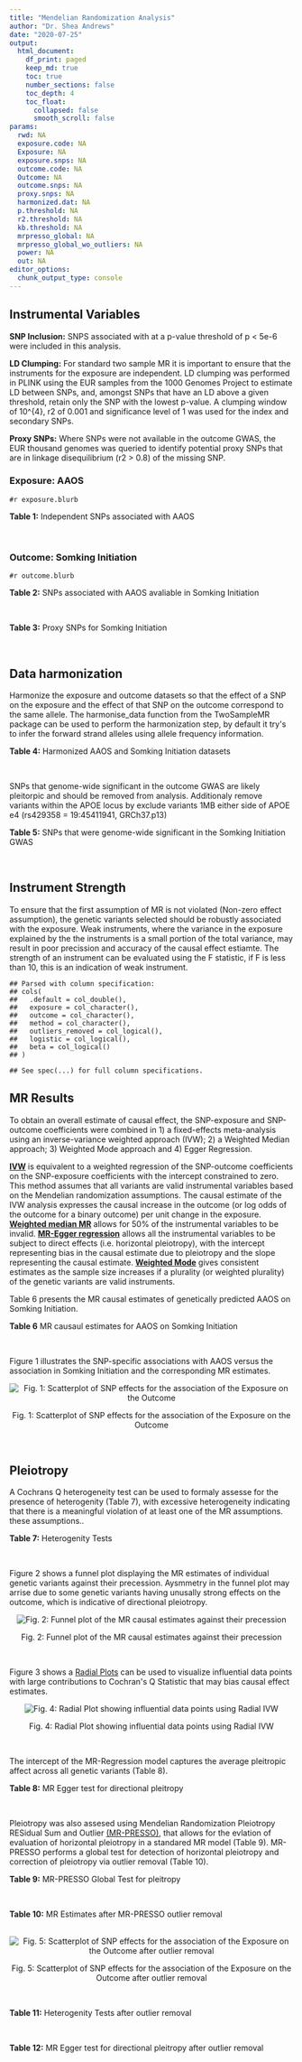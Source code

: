 ```yaml
---
title: "Mendelian Randomization Analysis"
author: "Dr. Shea Andrews"
date: "2020-07-25"
output:
  html_document:
    df_print: paged
    keep_md: true
    toc: true
    number_sections: false
    toc_depth: 4
    toc_float:
      collapsed: false
      smooth_scroll: false
params:
  rwd: NA
  exposure.code: NA
  Exposure: NA
  exposure.snps: NA
  outcome.code: NA
  Outcome: NA
  outcome.snps: NA
  proxy.snps: NA
  harmonized.dat: NA
  p.threshold: NA
  r2.threshold: NA
  kb.threshold: NA
  mrpresso_global: NA
  mrpresso_global_wo_outliers: NA
  power: NA
  out: NA
editor_options:
  chunk_output_type: console
---
```







## Instrumental Variables
**SNP Inclusion:** SNPS associated with at a p-value threshold of p < 5e-6 were included in this analysis.
<br>

**LD Clumping:** For standard two sample MR it is important to ensure that the instruments for the exposure are independent. LD clumping was performed in PLINK using the EUR samples from the 1000 Genomes Project to estimate LD between SNPs, and, amongst SNPs that have an LD above a given threshold, retain only the SNP with the lowest p-value. A clumping window of 10^{4}, r2 of 0.001 and significance level of 1 was used for the index and secondary SNPs.
<br>

**Proxy SNPs:** Where SNPs were not available in the outcome GWAS, the EUR thousand genomes was queried to identify potential proxy SNPs that are in linkage disequilibrium (r2 > 0.8) of the missing SNP.
<br>

### Exposure: AAOS
`#r exposure.blurb`
<br>

**Table 1:** Independent SNPs associated with AAOS
<div data-pagedtable="false">
  <script data-pagedtable-source type="application/json">
{"columns":[{"label":["SNP"],"name":[1],"type":["chr"],"align":["left"]},{"label":["CHROM"],"name":[2],"type":["dbl"],"align":["right"]},{"label":["POS"],"name":[3],"type":["dbl"],"align":["right"]},{"label":["REF"],"name":[4],"type":["chr"],"align":["left"]},{"label":["ALT"],"name":[5],"type":["chr"],"align":["left"]},{"label":["AF"],"name":[6],"type":["dbl"],"align":["right"]},{"label":["BETA"],"name":[7],"type":["dbl"],"align":["right"]},{"label":["SE"],"name":[8],"type":["dbl"],"align":["right"]},{"label":["Z"],"name":[9],"type":["dbl"],"align":["right"]},{"label":["P"],"name":[10],"type":["dbl"],"align":["right"]},{"label":["N"],"name":[11],"type":["dbl"],"align":["right"]},{"label":["TRAIT"],"name":[12],"type":["chr"],"align":["left"]}],"data":[{"1":"rs2649062","2":"1","3":"5799177","4":"A","5":"G","6":"0.3192","7":"0.0652","8":"0.0131","9":"4.977100","10":"6.120e-07","11":"40255","12":"AAOS"},{"1":"rs4662080","2":"1","3":"14363419","4":"C","5":"T","6":"0.6649","7":"0.1421","8":"0.0296","9":"4.800676","10":"1.586e-06","11":"40255","12":"AAOS"},{"1":"rs10919252","2":"1","3":"169802956","4":"C","5":"G","6":"0.3275","7":"0.0975","8":"0.0198","9":"4.924240","10":"8.182e-07","11":"40255","12":"AAOS"},{"1":"rs6701713","2":"1","3":"207786289","4":"A","5":"G","6":"0.7983","7":"-0.0709","8":"0.0146","9":"-4.856160","10":"1.184e-06","11":"40255","12":"AAOS"},{"1":"rs144505123","2":"1","3":"221802052","4":"C","5":"T","6":"0.0113","7":"0.7709","8":"0.1609","9":"4.791175","10":"1.661e-06","11":"40255","12":"AAOS"},{"1":"rs6718282","2":"2","3":"18039651","4":"G","5":"A","6":"0.0440","7":"-0.1421","8":"0.0308","9":"-4.613636","10":"3.840e-06","11":"40255","12":"AAOS"},{"1":"rs114131510","2":"2","3":"78420700","4":"A","5":"G","6":"0.0162","7":"0.6419","8":"0.1406","9":"4.565430","10":"4.949e-06","11":"40255","12":"AAOS"},{"1":"rs12615104","2":"2","3":"109820829","4":"T","5":"C","6":"0.2566","7":"-0.1057","8":"0.0221","9":"-4.782810","10":"1.829e-06","11":"40255","12":"AAOS"},{"1":"rs111906619","2":"2","3":"127789085","4":"C","5":"T","6":"0.0709","7":"0.1268","8":"0.0256","9":"4.953125","10":"7.088e-07","11":"40255","12":"AAOS"},{"1":"rs6431219","2":"2","3":"127862133","4":"C","5":"T","6":"0.4163","7":"0.0774","8":"0.0124","9":"6.241935","10":"3.897e-10","11":"40255","12":"AAOS"},{"1":"rs359982","2":"2","3":"219826934","4":"A","5":"G","6":"0.0781","7":"0.2660","8":"0.0513","9":"5.185190","10":"2.159e-07","11":"40255","12":"AAOS"},{"1":"rs116341973","2":"3","3":"63462893","4":"A","5":"G","6":"0.0227","7":"0.2057","8":"0.0399","9":"5.155390","10":"2.478e-07","11":"40255","12":"AAOS"},{"1":"rs145799027","2":"3","3":"114438213","4":"T","5":"C","6":"0.0147","7":"0.7485","8":"0.1601","9":"4.675200","10":"2.933e-06","11":"40255","12":"AAOS"},{"1":"rs71602496","2":"4","3":"661002","4":"A","5":"G","6":"0.1453","7":"0.0780","8":"0.0171","9":"4.561400","10":"4.978e-06","11":"40255","12":"AAOS"},{"1":"rs115803892","2":"4","3":"134185712","4":"G","5":"A","6":"0.0129","7":"0.9151","8":"0.1973","9":"4.638115","10":"3.498e-06","11":"40255","12":"AAOS"},{"1":"rs1689013","2":"4","3":"181048651","4":"T","5":"C","6":"0.2493","7":"0.0637","8":"0.0139","9":"4.582730","10":"4.657e-06","11":"40255","12":"AAOS"},{"1":"rs144202318","2":"5","3":"165711579","4":"G","5":"A","6":"0.0135","7":"0.7219","8":"0.1572","9":"4.592239","10":"4.356e-06","11":"40255","12":"AAOS"},{"1":"rs77345379","2":"6","3":"69273670","4":"C","5":"T","6":"0.0185","7":"0.2291","8":"0.0501","9":"4.572854","10":"4.830e-06","11":"40255","12":"AAOS"},{"1":"rs12153819","2":"6","3":"83773049","4":"C","5":"T","6":"0.1018","7":"-0.1092","8":"0.0235","9":"-4.646809","10":"3.291e-06","11":"40255","12":"AAOS"},{"1":"rs17170228","2":"7","3":"33076314","4":"G","5":"A","6":"0.0623","7":"0.1215","8":"0.0248","9":"4.899194","10":"1.004e-06","11":"40255","12":"AAOS"},{"1":"rs149907089","2":"7","3":"151626353","4":"G","5":"C","6":"0.0162","7":"0.7109","8":"0.1535","9":"4.631270","10":"3.637e-06","11":"40255","12":"AAOS"},{"1":"rs2725066","2":"8","3":"4438058","4":"T","5":"A","6":"0.5128","7":"-0.0936","8":"0.0191","9":"-4.900524","10":"9.948e-07","11":"40255","12":"AAOS"},{"1":"rs117201713","2":"8","3":"121340499","4":"G","5":"C","6":"0.0408","7":"0.2125","8":"0.0456","9":"4.660088","10":"3.120e-06","11":"40255","12":"AAOS"},{"1":"rs36033332","2":"9","3":"26834807","4":"C","5":"G","6":"0.0386","7":"0.4601","8":"0.0865","9":"5.319080","10":"1.030e-07","11":"40255","12":"AAOS"},{"1":"rs7930318","2":"11","3":"60033371","4":"C","5":"T","6":"0.5996","7":"0.0750","8":"0.0125","9":"6.000000","10":"2.245e-09","11":"40255","12":"AAOS"},{"1":"rs567075","2":"11","3":"85830157","4":"T","5":"C","6":"0.6903","7":"0.0900","8":"0.0132","9":"6.818180","10":"9.084e-12","11":"40255","12":"AAOS"},{"1":"rs11218343","2":"11","3":"121435587","4":"T","5":"C","6":"0.0395","7":"-0.1653","8":"0.0329","9":"-5.024320","10":"5.148e-07","11":"40255","12":"AAOS"},{"1":"rs7958488","2":"12","3":"6546166","4":"A","5":"T","6":"0.0195","7":"0.5085","8":"0.1111","9":"4.576960","10":"4.719e-06","11":"40255","12":"AAOS"},{"1":"rs1118069","2":"12","3":"84739181","4":"A","5":"T","6":"0.7195","7":"0.1012","8":"0.0216","9":"4.685190","10":"2.693e-06","11":"40255","12":"AAOS"},{"1":"rs140016885","2":"12","3":"99679113","4":"A","5":"G","6":"0.0144","7":"0.6851","8":"0.1416","9":"4.838280","10":"1.310e-06","11":"40255","12":"AAOS"},{"1":"rs9582517","2":"13","3":"102331030","4":"T","5":"C","6":"0.5073","7":"-0.1185","8":"0.0257","9":"-4.610890","10":"3.908e-06","11":"40255","12":"AAOS"},{"1":"rs146189059","2":"14","3":"47173254","4":"C","5":"G","6":"0.0111","7":"0.9444","8":"0.1835","9":"5.146590","10":"2.634e-07","11":"40255","12":"AAOS"},{"1":"rs17125944","2":"14","3":"53400629","4":"T","5":"C","6":"0.0924","7":"0.0960","8":"0.0203","9":"4.729060","10":"2.321e-06","11":"40255","12":"AAOS"},{"1":"rs150193285","2":"15","3":"75224360","4":"C","5":"T","6":"0.0109","7":"0.7622","8":"0.1650","9":"4.619394","10":"3.834e-06","11":"40255","12":"AAOS"},{"1":"rs9947273","2":"18","3":"35409158","4":"G","5":"A","6":"0.1431","7":"-0.0853","8":"0.0178","9":"-4.792135","10":"1.593e-06","11":"40255","12":"AAOS"},{"1":"rs62117204","2":"19","3":"45242967","4":"C","5":"T","6":"0.0601","7":"-0.1867","8":"0.0278","9":"-6.715827","10":"1.864e-11","11":"40255","12":"AAOS"},{"1":"rs76205446","2":"19","3":"45355267","4":"T","5":"A","6":"0.0143","7":"0.7096","8":"0.1234","9":"5.750405","10":"9.010e-09","11":"40255","12":"AAOS"},{"1":"rs2075650","2":"19","3":"45395619","4":"A","5":"G","6":"0.2197","7":"0.5502","8":"0.0223","9":"24.672600","10":"5.980e-134","11":"40255","12":"AAOS"},{"1":"rs141441332","2":"19","3":"45438575","4":"C","5":"A","6":"0.0110","7":"0.5383","8":"0.0632","9":"8.517405","10":"1.713e-17","11":"40255","12":"AAOS"},{"1":"rs204469","2":"19","3":"45490285","4":"A","5":"G","6":"0.9632","7":"0.1588","8":"0.0341","9":"4.656890","10":"3.269e-06","11":"40255","12":"AAOS"},{"1":"rs2827191","2":"21","3":"23361798","4":"C","5":"T","6":"0.2857","7":"0.1277","8":"0.0279","9":"4.577061","10":"4.895e-06","11":"40255","12":"AAOS"},{"1":"rs1043441","2":"22","3":"39130964","4":"C","5":"T","6":"0.2893","7":"-0.0639","8":"0.0135","9":"-4.733333","10":"2.110e-06","11":"40255","12":"AAOS"}],"options":{"columns":{"min":{},"max":[10]},"rows":{"min":[10],"max":[10]},"pages":{}}}
  </script>
</div>
<br>

### Outcome: Somking Initiation
`#r outcome.blurb`
<br>

**Table 2:** SNPs associated with AAOS avaliable in Somking Initiation
<div data-pagedtable="false">
  <script data-pagedtable-source type="application/json">
{"columns":[{"label":["SNP"],"name":[1],"type":["chr"],"align":["left"]},{"label":["CHROM"],"name":[2],"type":["dbl"],"align":["right"]},{"label":["POS"],"name":[3],"type":["dbl"],"align":["right"]},{"label":["REF"],"name":[4],"type":["chr"],"align":["left"]},{"label":["ALT"],"name":[5],"type":["chr"],"align":["left"]},{"label":["AF"],"name":[6],"type":["dbl"],"align":["right"]},{"label":["BETA"],"name":[7],"type":["dbl"],"align":["right"]},{"label":["SE"],"name":[8],"type":["dbl"],"align":["right"]},{"label":["Z"],"name":[9],"type":["dbl"],"align":["right"]},{"label":["P"],"name":[10],"type":["dbl"],"align":["right"]},{"label":["N"],"name":[11],"type":["dbl"],"align":["right"]},{"label":["TRAIT"],"name":[12],"type":["chr"],"align":["left"]}],"data":[{"1":"rs2649062","2":"1","3":"5799177","4":"A","5":"G","6":"0.32036400","7":"-2.866110e-04","8":"0.0009012926","9":"-0.318","10":"0.7505000","11":"1232091","12":"Smoking_Initiation"},{"1":"rs4662080","2":"1","3":"14363419","4":"C","5":"T","6":"0.69553200","7":"-4.433238e-04","8":"0.0012924892","9":"-0.343","10":"0.7314000","11":"599289","12":"Smoking_Initiation"},{"1":"rs10919252","2":"1","3":"169802956","4":"C","5":"G","6":"0.31039100","7":"-3.274770e-03","8":"0.0008989218","9":"-3.643","10":"0.0002692","11":"1232091","12":"Smoking_Initiation"},{"1":"rs6701713","2":"1","3":"207786289","4":"A","5":"G","6":"0.77515400","7":"-3.424600e-04","8":"0.0009012116","9":"-0.380","10":"0.7037000","11":"1232091","12":"Smoking_Initiation"},{"1":"rs144505123","2":"1","3":"221802052","4":"C","5":"T","6":"0.00744913","7":"-1.283345e-04","8":"0.0009232699","9":"-0.139","10":"0.8892000","11":"1174994","12":"Smoking_Initiation"},{"1":"rs6718282","2":"2","3":"18039651","4":"G","5":"A","6":"0.08463490","7":"2.335293e-04","8":"0.0009230408","9":"0.253","10":"0.8001000","11":"1174994","12":"Smoking_Initiation"},{"1":"rs114131510","2":"2","3":"78420700","4":"A","5":"G","6":"0.00839110","7":"-6.846290e-04","8":"0.0009008281","9":"-0.760","10":"0.4471000","11":"1232091","12":"Smoking_Initiation"},{"1":"rs12615104","2":"2","3":"109820829","4":"T","5":"C","6":"0.32661600","7":"2.064920e-03","8":"0.0008997470","9":"2.295","10":"0.0217500","11":"1232091","12":"Smoking_Initiation"},{"1":"rs111906619","2":"2","3":"127789085","4":"C","5":"T","6":"0.05424060","7":"-1.019402e-03","8":"0.0009005314","9":"-1.132","10":"0.2578000","11":"1232091","12":"Smoking_Initiation"},{"1":"rs6431219","2":"2","3":"127862133","4":"C","5":"T","6":"0.39324600","7":"-4.388306e-04","8":"0.0009010896","9":"-0.487","10":"0.6265000","11":"1232091","12":"Smoking_Initiation"},{"1":"rs359982","2":"2","3":"219826934","4":"A","5":"G","6":"0.05341570","7":"9.285270e-04","8":"0.0009006080","9":"1.031","10":"0.3027000","11":"1232091","12":"Smoking_Initiation"},{"1":"rs116341973","2":"3","3":"63462893","4":"A","5":"G","6":"0.01417150","7":"-9.996080e-04","8":"0.0009005478","9":"-1.110","10":"0.2671000","11":"1232091","12":"Smoking_Initiation"},{"1":"rs145799027","2":"3","3":"114438213","4":"T","5":"C","6":"0.00290276","7":"2.893640e-04","8":"0.0012581049","9":"0.230","10":"0.8180000","11":"632802","12":"Smoking_Initiation"},{"1":"rs71602496","2":"4","3":"661002","4":"A","5":"G","6":"0.14947100","7":"2.375660e-03","8":"0.0008995306","9":"2.641","10":"0.0082680","11":"1232091","12":"Smoking_Initiation"},{"1":"rs115803892","2":"4","3":"134185712","4":"G","5":"A","6":"0.02500000","7":"1.673150e-03","8":"0.0009000270","9":"1.859","10":"0.0629900","11":"1232091","12":"Smoking_Initiation"},{"1":"rs1689013","2":"4","3":"181048651","4":"T","5":"C","6":"0.22133500","7":"1.098570e-03","8":"0.0009004663","9":"1.220","10":"0.2225000","11":"1232091","12":"Smoking_Initiation"},{"1":"rs144202318","2":"5","3":"165711579","4":"G","5":"A","6":"0.01040480","7":"6.594242e-04","8":"0.0009008527","9":"0.732","10":"0.4641000","11":"1232091","12":"Smoking_Initiation"},{"1":"rs77345379","2":"6","3":"69273670","4":"C","5":"T","6":"0.02319680","7":"2.451696e-04","8":"0.0009013589","9":"0.272","10":"0.7857000","11":"1232091","12":"Smoking_Initiation"},{"1":"rs12153819","2":"6","3":"83773049","4":"C","5":"T","6":"0.16679800","7":"-9.084259e-04","8":"0.0009222598","9":"-0.985","10":"0.3244000","11":"1174994","12":"Smoking_Initiation"},{"1":"rs17170228","2":"7","3":"33076314","4":"G","5":"A","6":"0.05569710","7":"2.167318e-03","8":"0.0008996753","9":"2.409","10":"0.0160100","11":"1232091","12":"Smoking_Initiation"},{"1":"rs149907089","2":"7","3":"151626353","4":"G","5":"C","6":"0.01035230","7":"8.347207e-04","8":"0.0012571094","9":"0.664","10":"0.5070000","11":"632802","12":"Smoking_Initiation"},{"1":"rs2725066","2":"8","3":"4438058","4":"T","5":"A","6":"0.54336700","7":"1.604496e-03","8":"0.0012908253","9":"1.243","10":"0.2138000","11":"599289","12":"Smoking_Initiation"},{"1":"rs117201713","2":"8","3":"121340499","4":"G","5":"C","6":"0.03194600","7":"4.469356e-04","8":"0.0009010798","9":"0.496","10":"0.6200000","11":"1232091","12":"Smoking_Initiation"},{"1":"rs36033332","2":"9","3":"26834807","4":"C","5":"G","6":"0.08303120","7":"1.309940e-03","8":"0.0009002993","9":"1.455","10":"0.1457000","11":"1232091","12":"Smoking_Initiation"},{"1":"rs7930318","2":"11","3":"60033371","4":"C","5":"T","6":"0.65976800","7":"1.014003e-03","8":"0.0009005355","9":"1.126","10":"0.2601000","11":"1232091","12":"Smoking_Initiation"},{"1":"rs567075","2":"11","3":"85830157","4":"T","5":"C","6":"0.69089900","7":"6.072100e-04","8":"0.0009009046","9":"0.674","10":"0.5001000","11":"1232091","12":"Smoking_Initiation"},{"1":"rs11218343","2":"11","3":"121435587","4":"T","5":"C","6":"0.03449530","7":"4.325260e-04","8":"0.0009010966","9":"0.480","10":"0.6311000","11":"1232091","12":"Smoking_Initiation"},{"1":"rs7958488","2":"12","3":"6546166","4":"A","5":"T","6":"0.01840830","7":"-9.648100e-05","8":"0.0009016914","9":"-0.107","10":"0.9147000","11":"1232091","12":"Smoking_Initiation"},{"1":"rs1118069","2":"12","3":"84739181","4":"A","5":"T","6":"0.62582100","7":"3.247870e-03","8":"0.0008989402","9":"3.613","10":"0.0003032","11":"1232091","12":"Smoking_Initiation"},{"1":"rs140016885","2":"12","3":"99679113","4":"A","5":"G","6":"0.02373190","7":"1.693820e-03","8":"0.0009000120","9":"1.882","10":"0.0598200","11":"1232091","12":"Smoking_Initiation"},{"1":"rs9582517","2":"13","3":"102331030","4":"T","5":"C","6":"0.48209100","7":"-4.235210e-04","8":"0.0009011082","9":"-0.470","10":"0.6387000","11":"1232091","12":"Smoking_Initiation"},{"1":"rs146189059","2":"14","3":"47173254","4":"C","5":"G","6":"0.01144620","7":"7.304410e-04","8":"0.0009269550","9":"0.788","10":"0.4307000","11":"1163546","12":"Smoking_Initiation"},{"1":"rs17125944","2":"14","3":"53400629","4":"T","5":"C","6":"0.09734350","7":"6.734270e-04","8":"0.0009015088","9":"0.747","10":"0.4549000","11":"1230262","12":"Smoking_Initiation"},{"1":"rs150193285","2":"15","3":"75224360","4":"C","5":"T","6":"0.02104500","7":"4.109122e-04","8":"0.0009011231","9":"0.456","10":"0.6484000","11":"1232091","12":"Smoking_Initiation"},{"1":"rs9947273","2":"18","3":"35409158","4":"G","5":"A","6":"0.18287400","7":"-2.875511e-03","8":"0.0012894669","9":"-2.230","10":"0.0257700","11":"599289","12":"Smoking_Initiation"},{"1":"rs62117204","2":"19","3":"45242967","4":"C","5":"T","6":"0.07418880","7":"8.926982e-05","8":"0.0009017153","9":"0.099","10":"0.9210000","11":"1232091","12":"Smoking_Initiation"},{"1":"rs76205446","2":"19","3":"45355267","4":"T","5":"A","6":"0.00945455","7":"-1.284755e-03","8":"0.0009003187","9":"-1.427","10":"0.1536000","11":"1232091","12":"Smoking_Initiation"},{"1":"rs2075650","2":"19","3":"45395619","4":"A","5":"G","6":"0.15559200","7":"-2.885480e-03","8":"0.0008991834","9":"-3.209","10":"0.0013340","11":"1232091","12":"Smoking_Initiation"},{"1":"rs141441332","2":"19","3":"45438575","4":"C","5":"A","6":"0.00789570","7":"-2.172392e-04","8":"0.0009014074","9":"-0.241","10":"0.8095000","11":"1232091","12":"Smoking_Initiation"},{"1":"rs204469","2":"19","3":"45490285","4":"A","5":"G","6":"0.96476600","7":"-5.333810e-04","8":"0.0009009819","9":"-0.592","10":"0.5537000","11":"1232091","12":"Smoking_Initiation"},{"1":"rs2827191","2":"21","3":"23361798","4":"C","5":"T","6":"0.29854800","7":"-1.117459e-03","8":"0.0009004507","9":"-1.241","10":"0.2145000","11":"1232091","12":"Smoking_Initiation"},{"1":"rs1043441","2":"22","3":"39130964","4":"C","5":"T","6":"0.30681800","7":"-1.352413e-03","8":"0.0009218903","9":"-1.467","10":"0.1423000","11":"1174994","12":"Smoking_Initiation"}],"options":{"columns":{"min":{},"max":[10]},"rows":{"min":[10],"max":[10]},"pages":{}}}
  </script>
</div>
<br>

**Table 3:** Proxy SNPs for Somking Initiation
<div data-pagedtable="false">
  <script data-pagedtable-source type="application/json">
{"columns":[{"label":["proxy.outcome"],"name":[1],"type":["lgl"],"align":["right"]},{"label":["target_snp"],"name":[2],"type":["lgl"],"align":["right"]},{"label":["proxy_snp"],"name":[3],"type":["lgl"],"align":["right"]},{"label":["ld.r2"],"name":[4],"type":["lgl"],"align":["right"]},{"label":["Dprime"],"name":[5],"type":["lgl"],"align":["right"]},{"label":["ref.proxy"],"name":[6],"type":["lgl"],"align":["right"]},{"label":["alt.proxy"],"name":[7],"type":["lgl"],"align":["right"]},{"label":["CHROM"],"name":[8],"type":["lgl"],"align":["right"]},{"label":["POS"],"name":[9],"type":["lgl"],"align":["right"]},{"label":["ALT.proxy"],"name":[10],"type":["lgl"],"align":["right"]},{"label":["REF.proxy"],"name":[11],"type":["lgl"],"align":["right"]},{"label":["AF"],"name":[12],"type":["lgl"],"align":["right"]},{"label":["BETA"],"name":[13],"type":["lgl"],"align":["right"]},{"label":["SE"],"name":[14],"type":["lgl"],"align":["right"]},{"label":["P"],"name":[15],"type":["lgl"],"align":["right"]},{"label":["N"],"name":[16],"type":["lgl"],"align":["right"]},{"label":["ref"],"name":[17],"type":["lgl"],"align":["right"]},{"label":["alt"],"name":[18],"type":["lgl"],"align":["right"]},{"label":["ALT"],"name":[19],"type":["lgl"],"align":["right"]},{"label":["REF"],"name":[20],"type":["lgl"],"align":["right"]},{"label":["PHASE"],"name":[21],"type":["lgl"],"align":["right"]}],"data":[{"1":"NA","2":"NA","3":"NA","4":"NA","5":"NA","6":"NA","7":"NA","8":"NA","9":"NA","10":"NA","11":"NA","12":"NA","13":"NA","14":"NA","15":"NA","16":"NA","17":"NA","18":"NA","19":"NA","20":"NA","21":"NA"}],"options":{"columns":{"min":{},"max":[10]},"rows":{"min":[10],"max":[10]},"pages":{}}}
  </script>
</div>
<br>

## Data harmonization
Harmonize the exposure and outcome datasets so that the effect of a SNP on the exposure and the effect of that SNP on the outcome correspond to the same allele. The harmonise_data function from the TwoSampleMR package can be used to perform the harmonization step, by default it try's to infer the forward strand alleles using allele frequency information.
<br>

**Table 4:** Harmonized AAOS and Somking Initiation datasets
<div data-pagedtable="false">
  <script data-pagedtable-source type="application/json">
{"columns":[{"label":["SNP"],"name":[1],"type":["chr"],"align":["left"]},{"label":["effect_allele.exposure"],"name":[2],"type":["chr"],"align":["left"]},{"label":["other_allele.exposure"],"name":[3],"type":["chr"],"align":["left"]},{"label":["effect_allele.outcome"],"name":[4],"type":["chr"],"align":["left"]},{"label":["other_allele.outcome"],"name":[5],"type":["chr"],"align":["left"]},{"label":["beta.exposure"],"name":[6],"type":["dbl"],"align":["right"]},{"label":["beta.outcome"],"name":[7],"type":["dbl"],"align":["right"]},{"label":["eaf.exposure"],"name":[8],"type":["dbl"],"align":["right"]},{"label":["eaf.outcome"],"name":[9],"type":["dbl"],"align":["right"]},{"label":["remove"],"name":[10],"type":["lgl"],"align":["right"]},{"label":["palindromic"],"name":[11],"type":["lgl"],"align":["right"]},{"label":["ambiguous"],"name":[12],"type":["lgl"],"align":["right"]},{"label":["id.outcome"],"name":[13],"type":["chr"],"align":["left"]},{"label":["chr.outcome"],"name":[14],"type":["dbl"],"align":["right"]},{"label":["pos.outcome"],"name":[15],"type":["dbl"],"align":["right"]},{"label":["se.outcome"],"name":[16],"type":["dbl"],"align":["right"]},{"label":["z.outcome"],"name":[17],"type":["dbl"],"align":["right"]},{"label":["pval.outcome"],"name":[18],"type":["dbl"],"align":["right"]},{"label":["samplesize.outcome"],"name":[19],"type":["dbl"],"align":["right"]},{"label":["outcome"],"name":[20],"type":["chr"],"align":["left"]},{"label":["mr_keep.outcome"],"name":[21],"type":["lgl"],"align":["right"]},{"label":["pval_origin.outcome"],"name":[22],"type":["chr"],"align":["left"]},{"label":["chr.exposure"],"name":[23],"type":["dbl"],"align":["right"]},{"label":["pos.exposure"],"name":[24],"type":["dbl"],"align":["right"]},{"label":["se.exposure"],"name":[25],"type":["dbl"],"align":["right"]},{"label":["z.exposure"],"name":[26],"type":["dbl"],"align":["right"]},{"label":["pval.exposure"],"name":[27],"type":["dbl"],"align":["right"]},{"label":["samplesize.exposure"],"name":[28],"type":["dbl"],"align":["right"]},{"label":["exposure"],"name":[29],"type":["chr"],"align":["left"]},{"label":["mr_keep.exposure"],"name":[30],"type":["lgl"],"align":["right"]},{"label":["pval_origin.exposure"],"name":[31],"type":["chr"],"align":["left"]},{"label":["id.exposure"],"name":[32],"type":["chr"],"align":["left"]},{"label":["action"],"name":[33],"type":["dbl"],"align":["right"]},{"label":["mr_keep"],"name":[34],"type":["lgl"],"align":["right"]},{"label":["pt"],"name":[35],"type":["dbl"],"align":["right"]},{"label":["pleitropy_keep"],"name":[36],"type":["lgl"],"align":["right"]},{"label":["mrpresso_RSSobs"],"name":[37],"type":["dbl"],"align":["right"]},{"label":["mrpresso_pval"],"name":[38],"type":["chr"],"align":["left"]},{"label":["mrpresso_keep"],"name":[39],"type":["lgl"],"align":["right"]}],"data":[{"1":"rs1043441","2":"T","3":"C","4":"T","5":"C","6":"-0.0639","7":"-1.352413e-03","8":"0.2893","9":"0.30681800","10":"FALSE","11":"FALSE","12":"FALSE","13":"hr5sEM","14":"22","15":"39130964","16":"0.0009218903","17":"-1.467","18":"0.1423000","19":"1174994","20":"Liu2019smkint23andMe","21":"TRUE","22":"reported","23":"22","24":"39130964","25":"0.0135","26":"-4.733333","27":"2.110e-06","28":"40255","29":"Huang2017aaos","30":"TRUE","31":"reported","32":"1ic8aE","33":"2","34":"TRUE","35":"5e-06","36":"TRUE","37":"1.676811e-06","38":"1","39":"TRUE"},{"1":"rs10919252","2":"G","3":"C","4":"G","5":"C","6":"0.0975","7":"-3.274770e-03","8":"0.3275","9":"0.31039100","10":"FALSE","11":"TRUE","12":"FALSE","13":"hr5sEM","14":"1","15":"169802956","16":"0.0008989218","17":"-3.643","18":"0.0002692","19":"1232091","20":"Liu2019smkint23andMe","21":"TRUE","22":"reported","23":"1","24":"169802956","25":"0.0198","26":"4.924240","27":"8.182e-07","28":"40255","29":"Huang2017aaos","30":"TRUE","31":"reported","32":"1ic8aE","33":"2","34":"TRUE","35":"5e-06","36":"TRUE","37":"1.135370e-05","38":"<0.0036","39":"FALSE"},{"1":"rs1118069","2":"T","3":"A","4":"T","5":"A","6":"0.1012","7":"3.247870e-03","8":"0.7195","9":"0.62582100","10":"FALSE","11":"TRUE","12":"FALSE","13":"hr5sEM","14":"12","15":"84739181","16":"0.0008989402","17":"3.613","18":"0.0003032","19":"1232091","20":"Liu2019smkint23andMe","21":"TRUE","22":"reported","23":"12","24":"84739181","25":"0.0216","26":"4.685190","27":"2.693e-06","28":"40255","29":"Huang2017aaos","30":"TRUE","31":"reported","32":"1ic8aE","33":"2","34":"TRUE","35":"5e-06","36":"TRUE","37":"9.992765e-06","38":"0.018","39":"FALSE"},{"1":"rs111906619","2":"T","3":"C","4":"T","5":"C","6":"0.1268","7":"-1.019402e-03","8":"0.0709","9":"0.05424060","10":"FALSE","11":"FALSE","12":"FALSE","13":"hr5sEM","14":"2","15":"127789085","16":"0.0009005314","17":"-1.132","18":"0.2578000","19":"1232091","20":"Liu2019smkint23andMe","21":"TRUE","22":"reported","23":"2","24":"127789085","25":"0.0256","26":"4.953125","27":"7.088e-07","28":"40255","29":"Huang2017aaos","30":"TRUE","31":"reported","32":"1ic8aE","33":"2","34":"TRUE","35":"5e-06","36":"TRUE","37":"1.296151e-06","38":"1","39":"TRUE"},{"1":"rs11218343","2":"C","3":"T","4":"C","5":"T","6":"-0.1653","7":"4.325260e-04","8":"0.0395","9":"0.03449530","10":"FALSE","11":"FALSE","12":"FALSE","13":"hr5sEM","14":"11","15":"121435587","16":"0.0009010966","17":"0.480","18":"0.6311000","19":"1232091","20":"Liu2019smkint23andMe","21":"TRUE","22":"reported","23":"11","24":"121435587","25":"0.0329","26":"-5.024320","27":"5.148e-07","28":"40255","29":"Huang2017aaos","30":"TRUE","31":"reported","32":"1ic8aE","33":"2","34":"TRUE","35":"5e-06","36":"TRUE","37":"3.438439e-07","38":"1","39":"TRUE"},{"1":"rs114131510","2":"G","3":"A","4":"G","5":"A","6":"0.6419","7":"-6.846290e-04","8":"0.0162","9":"0.00839110","10":"FALSE","11":"FALSE","12":"FALSE","13":"hr5sEM","14":"2","15":"78420700","16":"0.0009008281","17":"-0.760","18":"0.4471000","19":"1232091","20":"Liu2019smkint23andMe","21":"TRUE","22":"reported","23":"2","24":"78420700","25":"0.1406","26":"4.565430","27":"4.949e-06","28":"40255","29":"Huang2017aaos","30":"TRUE","31":"reported","32":"1ic8aE","33":"2","34":"TRUE","35":"5e-06","36":"TRUE","37":"1.878718e-06","38":"1","39":"TRUE"},{"1":"rs115803892","2":"A","3":"G","4":"A","5":"G","6":"0.9151","7":"1.673150e-03","8":"0.0129","9":"0.02500000","10":"FALSE","11":"FALSE","12":"FALSE","13":"hr5sEM","14":"4","15":"134185712","16":"0.0009000270","17":"1.859","18":"0.0629900","19":"1232091","20":"Liu2019smkint23andMe","21":"TRUE","22":"reported","23":"4","24":"134185712","25":"0.1973","26":"4.638115","27":"3.498e-06","28":"40255","29":"Huang2017aaos","30":"TRUE","31":"reported","32":"1ic8aE","33":"2","34":"TRUE","35":"5e-06","36":"TRUE","37":"9.648116e-07","38":"1","39":"TRUE"},{"1":"rs116341973","2":"G","3":"A","4":"G","5":"A","6":"0.2057","7":"-9.996080e-04","8":"0.0227","9":"0.01417150","10":"FALSE","11":"FALSE","12":"FALSE","13":"hr5sEM","14":"3","15":"63462893","16":"0.0009005478","17":"-1.110","18":"0.2671000","19":"1232091","20":"Liu2019smkint23andMe","21":"TRUE","22":"reported","23":"3","24":"63462893","25":"0.0399","26":"5.155390","27":"2.478e-07","28":"40255","29":"Huang2017aaos","30":"TRUE","31":"reported","32":"1ic8aE","33":"2","34":"TRUE","35":"5e-06","36":"TRUE","37":"1.431572e-06","38":"1","39":"TRUE"},{"1":"rs117201713","2":"C","3":"G","4":"C","5":"G","6":"0.2125","7":"4.469356e-04","8":"0.0408","9":"0.03194600","10":"FALSE","11":"TRUE","12":"FALSE","13":"hr5sEM","14":"8","15":"121340499","16":"0.0009010798","17":"0.496","18":"0.6200000","19":"1232091","20":"Liu2019smkint23andMe","21":"TRUE","22":"reported","23":"8","24":"121340499","25":"0.0456","26":"4.660088","27":"3.120e-06","28":"40255","29":"Huang2017aaos","30":"TRUE","31":"reported","32":"1ic8aE","33":"2","34":"TRUE","35":"5e-06","36":"TRUE","37":"6.492394e-08","38":"1","39":"TRUE"},{"1":"rs12153819","2":"T","3":"C","4":"T","5":"C","6":"-0.1092","7":"-9.084259e-04","8":"0.1018","9":"0.16679800","10":"FALSE","11":"FALSE","12":"FALSE","13":"hr5sEM","14":"6","15":"83773049","16":"0.0009222598","17":"-0.985","18":"0.3244000","19":"1174994","20":"Liu2019smkint23andMe","21":"TRUE","22":"reported","23":"6","24":"83773049","25":"0.0235","26":"-4.646809","27":"3.291e-06","28":"40255","29":"Huang2017aaos","30":"TRUE","31":"reported","32":"1ic8aE","33":"2","34":"TRUE","35":"5e-06","36":"TRUE","37":"6.565455e-07","38":"1","39":"TRUE"},{"1":"rs12615104","2":"C","3":"T","4":"C","5":"T","6":"-0.1057","7":"2.064920e-03","8":"0.2566","9":"0.32661600","10":"FALSE","11":"FALSE","12":"FALSE","13":"hr5sEM","14":"2","15":"109820829","16":"0.0008997470","17":"2.295","18":"0.0217500","19":"1232091","20":"Liu2019smkint23andMe","21":"TRUE","22":"reported","23":"2","24":"109820829","25":"0.0221","26":"-4.782810","27":"1.829e-06","28":"40255","29":"Huang2017aaos","30":"TRUE","31":"reported","32":"1ic8aE","33":"2","34":"TRUE","35":"5e-06","36":"TRUE","37":"4.690570e-06","38":"0.5796","39":"TRUE"},{"1":"rs140016885","2":"G","3":"A","4":"G","5":"A","6":"0.6851","7":"1.693820e-03","8":"0.0144","9":"0.02373190","10":"FALSE","11":"FALSE","12":"FALSE","13":"hr5sEM","14":"12","15":"99679113","16":"0.0009000120","17":"1.882","18":"0.0598200","19":"1232091","20":"Liu2019smkint23andMe","21":"TRUE","22":"reported","23":"12","24":"99679113","25":"0.1416","26":"4.838280","27":"1.310e-06","28":"40255","29":"Huang2017aaos","30":"TRUE","31":"reported","32":"1ic8aE","33":"2","34":"TRUE","35":"5e-06","36":"TRUE","37":"1.355675e-06","38":"1","39":"TRUE"},{"1":"rs141441332","2":"A","3":"C","4":"A","5":"C","6":"0.5383","7":"-2.172392e-04","8":"0.0110","9":"0.00789570","10":"FALSE","11":"FALSE","12":"FALSE","13":"hr5sEM","14":"19","15":"45438575","16":"0.0009014074","17":"-0.241","18":"0.8095000","19":"1232091","20":"Liu2019smkint23andMe","21":"TRUE","22":"reported","23":"19","24":"45438575","25":"0.0632","26":"8.517405","27":"1.713e-17","28":"40255","29":"Huang2017aaos","30":"TRUE","31":"reported","32":"1ic8aE","33":"2","34":"TRUE","35":"5e-06","36":"FALSE","37":"NA","38":"NA","39":"NA"},{"1":"rs144202318","2":"A","3":"G","4":"A","5":"G","6":"0.7219","7":"6.594242e-04","8":"0.0135","9":"0.01040480","10":"FALSE","11":"FALSE","12":"FALSE","13":"hr5sEM","14":"5","15":"165711579","16":"0.0009008527","17":"0.732","18":"0.4641000","19":"1232091","20":"Liu2019smkint23andMe","21":"TRUE","22":"reported","23":"5","24":"165711579","25":"0.1572","26":"4.592239","27":"4.356e-06","28":"40255","29":"Huang2017aaos","30":"TRUE","31":"reported","32":"1ic8aE","33":"2","34":"TRUE","35":"5e-06","36":"TRUE","37":"3.633208e-14","38":"1","39":"TRUE"},{"1":"rs144505123","2":"T","3":"C","4":"T","5":"C","6":"0.7709","7":"-1.283345e-04","8":"0.0113","9":"0.00744913","10":"FALSE","11":"FALSE","12":"FALSE","13":"hr5sEM","14":"1","15":"221802052","16":"0.0009232699","17":"-0.139","18":"0.8892000","19":"1174994","20":"Liu2019smkint23andMe","21":"TRUE","22":"reported","23":"1","24":"221802052","25":"0.1609","26":"4.791175","27":"1.661e-06","28":"40255","29":"Huang2017aaos","30":"TRUE","31":"reported","32":"1ic8aE","33":"2","34":"TRUE","35":"5e-06","36":"TRUE","37":"8.554836e-07","38":"1","39":"TRUE"},{"1":"rs145799027","2":"C","3":"T","4":"C","5":"T","6":"0.7485","7":"2.893640e-04","8":"0.0147","9":"0.00290276","10":"FALSE","11":"FALSE","12":"FALSE","13":"hr5sEM","14":"3","15":"114438213","16":"0.0012581049","17":"0.230","18":"0.8180000","19":"632802","20":"Liu2019smkint23andMe","21":"TRUE","22":"reported","23":"3","24":"114438213","25":"0.1601","26":"4.675200","27":"2.933e-06","28":"40255","29":"Huang2017aaos","30":"TRUE","31":"reported","32":"1ic8aE","33":"2","34":"TRUE","35":"5e-06","36":"TRUE","37":"1.727022e-07","38":"1","39":"TRUE"},{"1":"rs146189059","2":"G","3":"C","4":"G","5":"C","6":"0.9444","7":"7.304410e-04","8":"0.0111","9":"0.01144620","10":"FALSE","11":"TRUE","12":"FALSE","13":"hr5sEM","14":"14","15":"47173254","16":"0.0009269550","17":"0.788","18":"0.4307000","19":"1163546","20":"Liu2019smkint23andMe","21":"TRUE","22":"reported","23":"14","24":"47173254","25":"0.1835","26":"5.146590","27":"2.634e-07","28":"40255","29":"Huang2017aaos","30":"TRUE","31":"reported","32":"1ic8aE","33":"2","34":"TRUE","35":"5e-06","36":"TRUE","37":"2.419398e-08","38":"1","39":"TRUE"},{"1":"rs149907089","2":"C","3":"G","4":"C","5":"G","6":"0.7109","7":"8.347207e-04","8":"0.0162","9":"0.01035230","10":"FALSE","11":"TRUE","12":"FALSE","13":"hr5sEM","14":"7","15":"151626353","16":"0.0012571094","17":"0.664","18":"0.5070000","19":"632802","20":"Liu2019smkint23andMe","21":"TRUE","22":"reported","23":"7","24":"151626353","25":"0.1535","26":"4.631270","27":"3.637e-06","28":"40255","29":"Huang2017aaos","30":"TRUE","31":"reported","32":"1ic8aE","33":"2","34":"TRUE","35":"5e-06","36":"TRUE","37":"3.765500e-08","38":"1","39":"TRUE"},{"1":"rs150193285","2":"T","3":"C","4":"T","5":"C","6":"0.7622","7":"4.109122e-04","8":"0.0109","9":"0.02104500","10":"FALSE","11":"FALSE","12":"FALSE","13":"hr5sEM","14":"15","15":"75224360","16":"0.0009011231","17":"0.456","18":"0.6484000","19":"1232091","20":"Liu2019smkint23andMe","21":"TRUE","22":"reported","23":"15","24":"75224360","25":"0.1650","26":"4.619394","27":"3.834e-06","28":"40255","29":"Huang2017aaos","30":"TRUE","31":"reported","32":"1ic8aE","33":"2","34":"TRUE","35":"5e-06","36":"TRUE","37":"1.011554e-07","38":"1","39":"TRUE"},{"1":"rs1689013","2":"C","3":"T","4":"C","5":"T","6":"0.0637","7":"1.098570e-03","8":"0.2493","9":"0.22133500","10":"FALSE","11":"FALSE","12":"FALSE","13":"hr5sEM","14":"4","15":"181048651","16":"0.0009004663","17":"1.220","18":"0.2225000","19":"1232091","20":"Liu2019smkint23andMe","21":"TRUE","22":"reported","23":"4","24":"181048651","25":"0.0139","26":"4.582730","27":"4.657e-06","28":"40255","29":"Huang2017aaos","30":"TRUE","31":"reported","32":"1ic8aE","33":"2","34":"TRUE","35":"5e-06","36":"TRUE","37":"1.083916e-06","38":"1","39":"TRUE"},{"1":"rs17125944","2":"C","3":"T","4":"C","5":"T","6":"0.0960","7":"6.734270e-04","8":"0.0924","9":"0.09734350","10":"FALSE","11":"FALSE","12":"FALSE","13":"hr5sEM","14":"14","15":"53400629","16":"0.0009015088","17":"0.747","18":"0.4549000","19":"1230262","20":"Liu2019smkint23andMe","21":"TRUE","22":"reported","23":"14","24":"53400629","25":"0.0203","26":"4.729060","27":"2.321e-06","28":"40255","29":"Huang2017aaos","30":"TRUE","31":"reported","32":"1ic8aE","33":"2","34":"TRUE","35":"5e-06","36":"TRUE","37":"3.441742e-07","38":"1","39":"TRUE"},{"1":"rs17170228","2":"A","3":"G","4":"A","5":"G","6":"0.1215","7":"2.167318e-03","8":"0.0623","9":"0.05569710","10":"FALSE","11":"FALSE","12":"FALSE","13":"hr5sEM","14":"7","15":"33076314","16":"0.0008996753","17":"2.409","18":"0.0160100","19":"1232091","20":"Liu2019smkint23andMe","21":"TRUE","22":"reported","23":"7","24":"33076314","25":"0.0248","26":"4.899194","27":"1.004e-06","28":"40255","29":"Huang2017aaos","30":"TRUE","31":"reported","32":"1ic8aE","33":"2","34":"TRUE","35":"5e-06","36":"TRUE","37":"4.250530e-06","38":"0.846","39":"TRUE"},{"1":"rs204469","2":"G","3":"A","4":"G","5":"A","6":"0.1588","7":"-5.333810e-04","8":"0.9632","9":"0.96476600","10":"FALSE","11":"FALSE","12":"FALSE","13":"hr5sEM","14":"19","15":"45490285","16":"0.0009009819","17":"-0.592","18":"0.5537000","19":"1232091","20":"Liu2019smkint23andMe","21":"TRUE","22":"reported","23":"19","24":"45490285","25":"0.0341","26":"4.656890","27":"3.269e-06","28":"40255","29":"Huang2017aaos","30":"TRUE","31":"reported","32":"1ic8aE","33":"2","34":"TRUE","35":"5e-06","36":"FALSE","37":"NA","38":"NA","39":"NA"},{"1":"rs2075650","2":"G","3":"A","4":"G","5":"A","6":"0.5502","7":"-2.885480e-03","8":"0.2197","9":"0.15559200","10":"FALSE","11":"FALSE","12":"FALSE","13":"hr5sEM","14":"19","15":"45395619","16":"0.0008991834","17":"-3.209","18":"0.0013340","19":"1232091","20":"Liu2019smkint23andMe","21":"TRUE","22":"reported","23":"19","24":"45395619","25":"0.0223","26":"24.672600","27":"5.980e-134","28":"40255","29":"Huang2017aaos","30":"TRUE","31":"reported","32":"1ic8aE","33":"2","34":"TRUE","35":"5e-06","36":"FALSE","37":"NA","38":"NA","39":"NA"},{"1":"rs2649062","2":"G","3":"A","4":"G","5":"A","6":"0.0652","7":"-2.866110e-04","8":"0.3192","9":"0.32036400","10":"FALSE","11":"FALSE","12":"FALSE","13":"hr5sEM","14":"1","15":"5799177","16":"0.0009012926","17":"-0.318","18":"0.7505000","19":"1232091","20":"Liu2019smkint23andMe","21":"TRUE","22":"reported","23":"1","24":"5799177","25":"0.0131","26":"4.977100","27":"6.120e-07","28":"40255","29":"Huang2017aaos","30":"TRUE","31":"reported","32":"1ic8aE","33":"2","34":"TRUE","35":"5e-06","36":"TRUE","37":"1.200229e-07","38":"1","39":"TRUE"},{"1":"rs2725066","2":"A","3":"T","4":"A","5":"T","6":"-0.0936","7":"1.604496e-03","8":"0.5128","9":"0.54336700","10":"FALSE","11":"TRUE","12":"TRUE","13":"hr5sEM","14":"8","15":"4438058","16":"0.0012908253","17":"1.243","18":"0.2138000","19":"599289","20":"Liu2019smkint23andMe","21":"TRUE","22":"reported","23":"8","24":"4438058","25":"0.0191","26":"-4.900524","27":"9.948e-07","28":"40255","29":"Huang2017aaos","30":"TRUE","31":"reported","32":"1ic8aE","33":"2","34":"FALSE","35":"5e-06","36":"TRUE","37":"NA","38":"NA","39":"NA"},{"1":"rs2827191","2":"T","3":"C","4":"T","5":"C","6":"0.1277","7":"-1.117459e-03","8":"0.2857","9":"0.29854800","10":"FALSE","11":"FALSE","12":"FALSE","13":"hr5sEM","14":"21","15":"23361798","16":"0.0009004507","17":"-1.241","18":"0.2145000","19":"1232091","20":"Liu2019smkint23andMe","21":"TRUE","22":"reported","23":"21","24":"23361798","25":"0.0279","26":"4.577061","27":"4.895e-06","28":"40255","29":"Huang2017aaos","30":"TRUE","31":"reported","32":"1ic8aE","33":"2","34":"TRUE","35":"5e-06","36":"TRUE","37":"1.531897e-06","38":"1","39":"TRUE"},{"1":"rs359982","2":"G","3":"A","4":"G","5":"A","6":"0.2660","7":"9.285270e-04","8":"0.0781","9":"0.05341570","10":"FALSE","11":"FALSE","12":"FALSE","13":"hr5sEM","14":"2","15":"219826934","16":"0.0009006080","17":"1.031","18":"0.3027000","19":"1232091","20":"Liu2019smkint23andMe","21":"TRUE","22":"reported","23":"2","24":"219826934","25":"0.0513","26":"5.185190","27":"2.159e-07","28":"40255","29":"Huang2017aaos","30":"TRUE","31":"reported","32":"1ic8aE","33":"2","34":"TRUE","35":"5e-06","36":"TRUE","37":"4.818358e-07","38":"1","39":"TRUE"},{"1":"rs36033332","2":"G","3":"C","4":"G","5":"C","6":"0.4601","7":"1.309940e-03","8":"0.0386","9":"0.08303120","10":"FALSE","11":"TRUE","12":"FALSE","13":"hr5sEM","14":"9","15":"26834807","16":"0.0009002993","17":"1.455","18":"0.1457000","19":"1232091","20":"Liu2019smkint23andMe","21":"TRUE","22":"reported","23":"9","24":"26834807","25":"0.0865","26":"5.319080","27":"1.030e-07","28":"40255","29":"Huang2017aaos","30":"TRUE","31":"reported","32":"1ic8aE","33":"2","34":"TRUE","35":"5e-06","36":"TRUE","37":"8.538944e-07","38":"1","39":"TRUE"},{"1":"rs4662080","2":"T","3":"C","4":"T","5":"C","6":"0.1421","7":"-4.433238e-04","8":"0.6649","9":"0.69553200","10":"FALSE","11":"FALSE","12":"FALSE","13":"hr5sEM","14":"1","15":"14363419","16":"0.0012924892","17":"-0.343","18":"0.7314000","19":"599289","20":"Liu2019smkint23andMe","21":"TRUE","22":"reported","23":"1","24":"14363419","25":"0.0296","26":"4.800676","27":"1.586e-06","28":"40255","29":"Huang2017aaos","30":"TRUE","31":"reported","32":"1ic8aE","33":"2","34":"TRUE","35":"5e-06","36":"TRUE","37":"3.296512e-07","38":"1","39":"TRUE"},{"1":"rs567075","2":"C","3":"T","4":"C","5":"T","6":"0.0900","7":"6.072100e-04","8":"0.6903","9":"0.69089900","10":"FALSE","11":"FALSE","12":"FALSE","13":"hr5sEM","14":"11","15":"85830157","16":"0.0009009046","17":"0.674","18":"0.5001000","19":"1232091","20":"Liu2019smkint23andMe","21":"TRUE","22":"reported","23":"11","24":"85830157","25":"0.0132","26":"6.818180","27":"9.084e-12","28":"40255","29":"Huang2017aaos","30":"TRUE","31":"reported","32":"1ic8aE","33":"2","34":"TRUE","35":"5e-06","36":"TRUE","37":"2.763896e-07","38":"1","39":"TRUE"},{"1":"rs62117204","2":"T","3":"C","4":"T","5":"C","6":"-0.1867","7":"8.926982e-05","8":"0.0601","9":"0.07418880","10":"FALSE","11":"FALSE","12":"FALSE","13":"hr5sEM","14":"19","15":"45242967","16":"0.0009017153","17":"0.099","18":"0.9210000","19":"1232091","20":"Liu2019smkint23andMe","21":"TRUE","22":"reported","23":"19","24":"45242967","25":"0.0278","26":"-6.715827","27":"1.864e-11","28":"40255","29":"Huang2017aaos","30":"TRUE","31":"reported","32":"1ic8aE","33":"2","34":"TRUE","35":"5e-06","36":"FALSE","37":"NA","38":"NA","39":"NA"},{"1":"rs6431219","2":"T","3":"C","4":"T","5":"C","6":"0.0774","7":"-4.388306e-04","8":"0.4163","9":"0.39324600","10":"FALSE","11":"FALSE","12":"FALSE","13":"hr5sEM","14":"2","15":"127862133","16":"0.0009010896","17":"-0.487","18":"0.6265000","19":"1232091","20":"Liu2019smkint23andMe","21":"TRUE","22":"reported","23":"2","24":"127862133","25":"0.0124","26":"6.241935","27":"3.897e-10","28":"40255","29":"Huang2017aaos","30":"TRUE","31":"reported","32":"1ic8aE","33":"2","34":"TRUE","35":"5e-06","36":"TRUE","37":"2.601908e-07","38":"1","39":"TRUE"},{"1":"rs6701713","2":"G","3":"A","4":"G","5":"A","6":"-0.0709","7":"-3.424600e-04","8":"0.7983","9":"0.77515400","10":"FALSE","11":"FALSE","12":"FALSE","13":"hr5sEM","14":"1","15":"207786289","16":"0.0009012116","17":"-0.380","18":"0.7037000","19":"1232091","20":"Liu2019smkint23andMe","21":"TRUE","22":"reported","23":"1","24":"207786289","25":"0.0146","26":"-4.856160","27":"1.184e-06","28":"40255","29":"Huang2017aaos","30":"TRUE","31":"reported","32":"1ic8aE","33":"2","34":"TRUE","35":"5e-06","36":"TRUE","37":"7.724228e-08","38":"1","39":"TRUE"},{"1":"rs6718282","2":"A","3":"G","4":"A","5":"G","6":"-0.1421","7":"2.335293e-04","8":"0.0440","9":"0.08463490","10":"FALSE","11":"FALSE","12":"FALSE","13":"hr5sEM","14":"2","15":"18039651","16":"0.0009230408","17":"0.253","18":"0.8001000","19":"1174994","20":"Liu2019smkint23andMe","21":"TRUE","22":"reported","23":"2","24":"18039651","25":"0.0308","26":"-4.613636","27":"3.840e-06","28":"40255","29":"Huang2017aaos","30":"TRUE","31":"reported","32":"1ic8aE","33":"2","34":"TRUE","35":"5e-06","36":"TRUE","37":"1.329341e-07","38":"1","39":"TRUE"},{"1":"rs71602496","2":"G","3":"A","4":"G","5":"A","6":"0.0780","7":"2.375660e-03","8":"0.1453","9":"0.14947100","10":"FALSE","11":"FALSE","12":"FALSE","13":"hr5sEM","14":"4","15":"661002","16":"0.0008995306","17":"2.641","18":"0.0082680","19":"1232091","20":"Liu2019smkint23andMe","21":"TRUE","22":"reported","23":"4","24":"661002","25":"0.0171","26":"4.561400","27":"4.978e-06","28":"40255","29":"Huang2017aaos","30":"TRUE","31":"reported","32":"1ic8aE","33":"2","34":"TRUE","35":"5e-06","36":"TRUE","37":"5.321660e-06","38":"0.396","39":"TRUE"},{"1":"rs76205446","2":"A","3":"T","4":"A","5":"T","6":"0.7096","7":"-1.284755e-03","8":"0.0143","9":"0.00945455","10":"FALSE","11":"TRUE","12":"FALSE","13":"hr5sEM","14":"19","15":"45355267","16":"0.0009003187","17":"-1.427","18":"0.1536000","19":"1232091","20":"Liu2019smkint23andMe","21":"TRUE","22":"reported","23":"19","24":"45355267","25":"0.1234","26":"5.750405","27":"9.010e-09","28":"40255","29":"Huang2017aaos","30":"TRUE","31":"reported","32":"1ic8aE","33":"2","34":"TRUE","35":"5e-06","36":"FALSE","37":"NA","38":"NA","39":"NA"},{"1":"rs77345379","2":"T","3":"C","4":"T","5":"C","6":"0.2291","7":"2.451696e-04","8":"0.0185","9":"0.02319680","10":"FALSE","11":"FALSE","12":"FALSE","13":"hr5sEM","14":"6","15":"69273670","16":"0.0009013589","17":"0.272","18":"0.7857000","19":"1232091","20":"Liu2019smkint23andMe","21":"TRUE","22":"reported","23":"6","24":"69273670","25":"0.0501","26":"4.572854","27":"4.830e-06","28":"40255","29":"Huang2017aaos","30":"TRUE","31":"reported","32":"1ic8aE","33":"2","34":"TRUE","35":"5e-06","36":"TRUE","37":"1.308708e-09","38":"1","39":"TRUE"},{"1":"rs7930318","2":"T","3":"C","4":"T","5":"C","6":"0.0750","7":"1.014003e-03","8":"0.5996","9":"0.65976800","10":"FALSE","11":"FALSE","12":"FALSE","13":"hr5sEM","14":"11","15":"60033371","16":"0.0009005355","17":"1.126","18":"0.2601000","19":"1232091","20":"Liu2019smkint23andMe","21":"TRUE","22":"reported","23":"11","24":"60033371","25":"0.0125","26":"6.000000","27":"2.245e-09","28":"40255","29":"Huang2017aaos","30":"TRUE","31":"reported","32":"1ic8aE","33":"2","34":"TRUE","35":"5e-06","36":"TRUE","37":"8.957006e-07","38":"1","39":"TRUE"},{"1":"rs7958488","2":"T","3":"A","4":"T","5":"A","6":"0.5085","7":"-9.648100e-05","8":"0.0195","9":"0.01840830","10":"FALSE","11":"TRUE","12":"FALSE","13":"hr5sEM","14":"12","15":"6546166","16":"0.0009016914","17":"-0.107","18":"0.9147000","19":"1232091","20":"Liu2019smkint23andMe","21":"TRUE","22":"reported","23":"12","24":"6546166","25":"0.1111","26":"4.576960","27":"4.719e-06","28":"40255","29":"Huang2017aaos","30":"TRUE","31":"reported","32":"1ic8aE","33":"2","34":"TRUE","35":"5e-06","36":"TRUE","37":"3.455464e-07","38":"1","39":"TRUE"},{"1":"rs9582517","2":"C","3":"T","4":"C","5":"T","6":"-0.1185","7":"-4.235210e-04","8":"0.5073","9":"0.48209100","10":"FALSE","11":"FALSE","12":"FALSE","13":"hr5sEM","14":"13","15":"102331030","16":"0.0009011082","17":"-0.470","18":"0.6387000","19":"1232091","20":"Liu2019smkint23andMe","21":"TRUE","22":"reported","23":"13","24":"102331030","25":"0.0257","26":"-4.610890","27":"3.908e-06","28":"40255","29":"Huang2017aaos","30":"TRUE","31":"reported","32":"1ic8aE","33":"2","34":"TRUE","35":"5e-06","36":"TRUE","37":"9.987472e-08","38":"1","39":"TRUE"},{"1":"rs9947273","2":"A","3":"G","4":"A","5":"G","6":"-0.0853","7":"-2.875511e-03","8":"0.1431","9":"0.18287400","10":"FALSE","11":"FALSE","12":"FALSE","13":"hr5sEM","14":"18","15":"35409158","16":"0.0012894669","17":"-2.230","18":"0.0257700","19":"599289","20":"Liu2019smkint23andMe","21":"TRUE","22":"reported","23":"18","24":"35409158","25":"0.0178","26":"-4.792135","27":"1.593e-06","28":"40255","29":"Huang2017aaos","30":"TRUE","31":"reported","32":"1ic8aE","33":"2","34":"TRUE","35":"5e-06","36":"TRUE","37":"7.836220e-06","38":"1","39":"TRUE"}],"options":{"columns":{"min":{},"max":[10]},"rows":{"min":[10],"max":[10]},"pages":{}}}
  </script>
</div>
<br>

SNPs that genome-wide significant in the outcome GWAS are likely pleitorpic and should be removed from analysis. Additionaly remove variants within the APOE locus by exclude variants 1MB either side of APOE e4 (rs429358 = 19:45411941, GRCh37.p13)
<br>


**Table 5:** SNPs that were genome-wide significant in the Somking Initiation GWAS
<div data-pagedtable="false">
  <script data-pagedtable-source type="application/json">
{"columns":[{"label":["SNP"],"name":[1],"type":["chr"],"align":["left"]},{"label":["chr.outcome"],"name":[2],"type":["dbl"],"align":["right"]},{"label":["pos.outcome"],"name":[3],"type":["dbl"],"align":["right"]},{"label":["pval.exposure"],"name":[4],"type":["dbl"],"align":["right"]},{"label":["pval.outcome"],"name":[5],"type":["dbl"],"align":["right"]}],"data":[{"1":"rs141441332","2":"19","3":"45438575","4":"1.713e-17","5":"0.809500"},{"1":"rs204469","2":"19","3":"45490285","4":"3.269e-06","5":"0.553700"},{"1":"rs2075650","2":"19","3":"45395619","4":"5.980e-134","5":"0.001334"},{"1":"rs62117204","2":"19","3":"45242967","4":"1.864e-11","5":"0.921000"},{"1":"rs76205446","2":"19","3":"45355267","4":"9.010e-09","5":"0.153600"}],"options":{"columns":{"min":{},"max":[10]},"rows":{"min":[10],"max":[10]},"pages":{}}}
  </script>
</div>
<br>


## Instrument Strength
To ensure that the first assumption of MR is not violated (Non-zero effect assumption), the genetic variants selected should be robustly associated with the exposure. Weak instruments, where the variance in the exposure explained by the the instruments is a small portion of the total variance, may result in poor precission and accuracy of the causal effect estiamte. The strength of an instrument can be evaluated using the F statistic, if F is less than 10, this is an indication of weak instrument.


```
## Parsed with column specification:
## cols(
##   .default = col_double(),
##   exposure = col_character(),
##   outcome = col_character(),
##   method = col_character(),
##   outliers_removed = col_logical(),
##   logistic = col_logical(),
##   beta = col_logical()
## )
```

```
## See spec(...) for full column specifications.
```

<div data-pagedtable="false">
  <script data-pagedtable-source type="application/json">
{"columns":[{"label":["outliers_removed"],"name":[1],"type":["lgl"],"align":["right"]},{"label":["pve.exposure"],"name":[2],"type":["dbl"],"align":["right"]},{"label":["F"],"name":[3],"type":["dbl"],"align":["right"]},{"label":["Alpha"],"name":[4],"type":["dbl"],"align":["right"]},{"label":["NCP"],"name":[5],"type":["dbl"],"align":["right"]},{"label":["Power"],"name":[6],"type":["dbl"],"align":["right"]}],"data":[{"1":"FALSE","2":"0.02165173","3":"24.72390","4":"0.05","5":"0.1095727","6":"0.06264443"},{"1":"TRUE","2":"0.02052170","3":"24.78458","4":"0.05","5":"0.1061520","6":"0.06224699"}],"options":{"columns":{"min":{},"max":[10]},"rows":{"min":[10],"max":[10]},"pages":{}}}
  </script>
</div>

##  MR Results
To obtain an overall estimate of causal effect, the SNP-exposure and SNP-outcome coefficients were combined in 1) a fixed-effects meta-analysis using an inverse-variance weighted approach (IVW); 2) a Weighted Median approach; 3) Weighted Mode approach and 4) Egger Regression.


[**IVW**](https://doi.org/10.1002/gepi.21758) is equivalent to a weighted regression of the SNP-outcome coefficients on the SNP-exposure coefficients with the intercept constrained to zero. This method assumes that all variants are valid instrumental variables based on the Mendelian randomization assumptions. The causal estimate of the IVW analysis expresses the causal increase in the outcome (or log odds of the outcome for a binary outcome) per unit change in the exposure. [**Weighted median MR**](https://doi.org/10.1002/gepi.21965) allows for 50% of the instrumental variables to be invalid. [**MR-Egger regression**](https://doi.org/10.1093/ije/dyw220) allows all the instrumental variables to be subject to direct effects (i.e. horizontal pleiotropy), with the intercept representing bias in the causal estimate due to pleiotropy and the slope representing the causal estimate. [**Weighted Mode**](https://doi.org/10.1093/ije/dyx102) gives consistent estimates as the sample size increases if a plurality (or weighted plurality) of the genetic variants are valid instruments.
<br>



Table 6 presents the MR causal estimates of genetically predicted AAOS on Somking Initiation.
<br>

**Table 6** MR causaul estimates for AAOS on Somking Initiation
<div data-pagedtable="false">
  <script data-pagedtable-source type="application/json">
{"columns":[{"label":["id.exposure"],"name":[1],"type":["chr"],"align":["left"]},{"label":["id.outcome"],"name":[2],"type":["chr"],"align":["left"]},{"label":["outcome"],"name":[3],"type":["fctr"],"align":["left"]},{"label":["exposure"],"name":[4],"type":["fctr"],"align":["left"]},{"label":["method"],"name":[5],"type":["fctr"],"align":["left"]},{"label":["nsnp"],"name":[6],"type":["int"],"align":["right"]},{"label":["b"],"name":[7],"type":["dbl"],"align":["right"]},{"label":["se"],"name":[8],"type":["dbl"],"align":["right"]},{"label":["pval"],"name":[9],"type":["dbl"],"align":["right"]}],"data":[{"1":"1ic8aE","2":"hr5sEM","3":"Liu2019smkint23andMe","4":"Huang2017aaos","5":"Inverse variance weighted (fixed effects)","6":"36","7":"0.0009136962","8":"0.0003781741","9":"0.01568892"},{"1":"1ic8aE","2":"hr5sEM","3":"Liu2019smkint23andMe","4":"Huang2017aaos","5":"Weighted median","6":"36","7":"0.0007842988","8":"0.0005161277","9":"0.12861586"},{"1":"1ic8aE","2":"hr5sEM","3":"Liu2019smkint23andMe","4":"Huang2017aaos","5":"Weighted mode","6":"36","7":"0.0007916259","8":"0.0004378779","9":"0.07922724"},{"1":"1ic8aE","2":"hr5sEM","3":"Liu2019smkint23andMe","4":"Huang2017aaos","5":"MR Egger","6":"36","7":"0.0004729611","8":"0.0007673988","9":"0.54178995"}],"options":{"columns":{"min":{},"max":[10]},"rows":{"min":[10],"max":[10]},"pages":{}}}
  </script>
</div>
<br>

Figure 1 illustrates the SNP-specific associations with AAOS versus the association in Somking Initiation and the corresponding MR estimates.
<br>

<div class="figure" style="text-align: center">
<img src="/sc/arion/projects/LOAD/shea/Projects/MR_ADPhenome/results/MR_ADbidir/Huang2017aaos/Liu2019smkint23andMe/Huang2017aaos_5e-6_Liu2019smkint23andMe_MR_Analaysis_files/figure-html/scatter_plot-1.png" alt="Fig. 1: Scatterplot of SNP effects for the association of the Exposure on the Outcome"  />
<p class="caption">Fig. 1: Scatterplot of SNP effects for the association of the Exposure on the Outcome</p>
</div>
<br>


## Pleiotropy
A Cochrans Q heterogeneity test can be used to formaly assesse for the presence of heterogenity (Table 7), with excessive heterogeneity indicating that there is a meaningful violation of at least one of the MR assumptions.
these assumptions..
<br>

**Table 7:** Heterogenity Tests
<div data-pagedtable="false">
  <script data-pagedtable-source type="application/json">
{"columns":[{"label":["id.exposure"],"name":[1],"type":["chr"],"align":["left"]},{"label":["id.outcome"],"name":[2],"type":["chr"],"align":["left"]},{"label":["outcome"],"name":[3],"type":["fctr"],"align":["left"]},{"label":["exposure"],"name":[4],"type":["fctr"],"align":["left"]},{"label":["method"],"name":[5],"type":["fctr"],"align":["left"]},{"label":["Q"],"name":[6],"type":["dbl"],"align":["right"]},{"label":["Q_df"],"name":[7],"type":["dbl"],"align":["right"]},{"label":["Q_pval"],"name":[8],"type":["dbl"],"align":["right"]}],"data":[{"1":"1ic8aE","2":"hr5sEM","3":"Liu2019smkint23andMe","4":"Huang2017aaos","5":"MR Egger","6":"67.27431","7":"34","8":"0.0005781195"},{"1":"1ic8aE","2":"hr5sEM","3":"Liu2019smkint23andMe","4":"Huang2017aaos","5":"Inverse variance weighted","6":"68.53067","7":"35","8":"0.0005994769"}],"options":{"columns":{"min":{},"max":[10]},"rows":{"min":[10],"max":[10]},"pages":{}}}
  </script>
</div>
<br>

Figure 2 shows a funnel plot displaying the MR estimates of individual genetic variants against their precession. Aysmmetry in the funnel plot may arrise due to some genetic variants having unusally strong effects on the outcome, which is indicative of directional pleiotropy.
<br>

<div class="figure" style="text-align: center">
<img src="/sc/arion/projects/LOAD/shea/Projects/MR_ADPhenome/results/MR_ADbidir/Huang2017aaos/Liu2019smkint23andMe/Huang2017aaos_5e-6_Liu2019smkint23andMe_MR_Analaysis_files/figure-html/funnel_plot-1.png" alt="Fig. 2: Funnel plot of the MR causal estimates against their precession"  />
<p class="caption">Fig. 2: Funnel plot of the MR causal estimates against their precession</p>
</div>
<br>

Figure 3 shows a [Radial Plots](https://github.com/WSpiller/RadialMR) can be used to visualize influential data points with large contributions to Cochran's Q Statistic that may bias causal effect estimates.



<div class="figure" style="text-align: center">
<img src="/sc/arion/projects/LOAD/shea/Projects/MR_ADPhenome/results/MR_ADbidir/Huang2017aaos/Liu2019smkint23andMe/Huang2017aaos_5e-6_Liu2019smkint23andMe_MR_Analaysis_files/figure-html/Radial_Plot-1.png" alt="Fig. 4: Radial Plot showing influential data points using Radial IVW"  />
<p class="caption">Fig. 4: Radial Plot showing influential data points using Radial IVW</p>
</div>
<br>

The intercept of the MR-Regression model captures the average pleitropic affect across all genetic variants (Table 8).
<br>

**Table 8:** MR Egger test for directional pleitropy
<div data-pagedtable="false">
  <script data-pagedtable-source type="application/json">
{"columns":[{"label":["id.exposure"],"name":[1],"type":["chr"],"align":["left"]},{"label":["id.outcome"],"name":[2],"type":["chr"],"align":["left"]},{"label":["outcome"],"name":[3],"type":["fctr"],"align":["left"]},{"label":["exposure"],"name":[4],"type":["fctr"],"align":["left"]},{"label":["egger_intercept"],"name":[5],"type":["dbl"],"align":["right"]},{"label":["se"],"name":[6],"type":["dbl"],"align":["right"]},{"label":["pval"],"name":[7],"type":["dbl"],"align":["right"]}],"data":[{"1":"1ic8aE","2":"hr5sEM","3":"Liu2019smkint23andMe","4":"Huang2017aaos","5":"0.0002506441","6":"0.0003145469","7":"0.4310723"}],"options":{"columns":{"min":{},"max":[10]},"rows":{"min":[10],"max":[10]},"pages":{}}}
  </script>
</div>
<br>

Pleiotropy was also assesed using Mendelian Randomization Pleiotropy RESidual Sum and Outlier [(MR-PRESSO)](https://doi.org/10.1038/s41588-018-0099-7), that allows for the evlation of evaluation of horizontal pleiotropy in a standared MR model (Table 9). MR-PRESSO performs a global test for detection of horizontal pleiotropy and correction of pleiotropy via outlier removal (Table 10).
<br>

**Table 9:** MR-PRESSO Global Test for pleitropy
<div data-pagedtable="false">
  <script data-pagedtable-source type="application/json">
{"columns":[{"label":["id.exposure"],"name":[1],"type":["chr"],"align":["left"]},{"label":["id.outcome"],"name":[2],"type":["chr"],"align":["left"]},{"label":["outcome"],"name":[3],"type":["chr"],"align":["left"]},{"label":["exposure"],"name":[4],"type":["chr"],"align":["left"]},{"label":["pt"],"name":[5],"type":["dbl"],"align":["right"]},{"label":["outliers_removed"],"name":[6],"type":["lgl"],"align":["right"]},{"label":["n_outliers"],"name":[7],"type":["dbl"],"align":["right"]},{"label":["RSSobs"],"name":[8],"type":["dbl"],"align":["right"]},{"label":["pval"],"name":[9],"type":["dbl"],"align":["right"]}],"data":[{"1":"1ic8aE","2":"hr5sEM","3":"Liu2019smkint23andMe","4":"Huang2017aaos","5":"5e-06","6":"FALSE","7":"2","8":"70.0409","9":"0.0017"}],"options":{"columns":{"min":{},"max":[10]},"rows":{"min":[10],"max":[10]},"pages":{}}}
  </script>
</div>
<br>


**Table 10:** MR Estimates after MR-PRESSO outlier removal
<div data-pagedtable="false">
  <script data-pagedtable-source type="application/json">
{"columns":[{"label":["id.exposure"],"name":[1],"type":["chr"],"align":["left"]},{"label":["id.outcome"],"name":[2],"type":["chr"],"align":["left"]},{"label":["outcome"],"name":[3],"type":["fctr"],"align":["left"]},{"label":["exposure"],"name":[4],"type":["fctr"],"align":["left"]},{"label":["method"],"name":[5],"type":["fctr"],"align":["left"]},{"label":["nsnp"],"name":[6],"type":["int"],"align":["right"]},{"label":["b"],"name":[7],"type":["dbl"],"align":["right"]},{"label":["se"],"name":[8],"type":["dbl"],"align":["right"]},{"label":["pval"],"name":[9],"type":["dbl"],"align":["right"]}],"data":[{"1":"1ic8aE","2":"hr5sEM","3":"Liu2019smkint23andMe","4":"Huang2017aaos","5":"Inverse variance weighted (fixed effects)","6":"34","7":"0.0009152347","8":"0.0003788367","9":"0.01569602"},{"1":"1ic8aE","2":"hr5sEM","3":"Liu2019smkint23andMe","4":"Huang2017aaos","5":"Weighted median","6":"34","7":"0.0007842694","8":"0.0005278502","9":"0.13733722"},{"1":"1ic8aE","2":"hr5sEM","3":"Liu2019smkint23andMe","4":"Huang2017aaos","5":"Weighted mode","6":"34","7":"0.0009021813","8":"0.0004353461","9":"0.04612188"},{"1":"1ic8aE","2":"hr5sEM","3":"Liu2019smkint23andMe","4":"Huang2017aaos","5":"MR Egger","6":"34","7":"0.0004191138","8":"0.0006247337","9":"0.50711838"}],"options":{"columns":{"min":{},"max":[10]},"rows":{"min":[10],"max":[10]},"pages":{}}}
  </script>
</div>
<br>

<div class="figure" style="text-align: center">
<img src="/sc/arion/projects/LOAD/shea/Projects/MR_ADPhenome/results/MR_ADbidir/Huang2017aaos/Liu2019smkint23andMe/Huang2017aaos_5e-6_Liu2019smkint23andMe_MR_Analaysis_files/figure-html/scatter_plot_outlier-1.png" alt="Fig. 5: Scatterplot of SNP effects for the association of the Exposure on the Outcome after outlier removal"  />
<p class="caption">Fig. 5: Scatterplot of SNP effects for the association of the Exposure on the Outcome after outlier removal</p>
</div>
<br>

**Table 11:** Heterogenity Tests after outlier removal
<div data-pagedtable="false">
  <script data-pagedtable-source type="application/json">
{"columns":[{"label":["id.exposure"],"name":[1],"type":["chr"],"align":["left"]},{"label":["id.outcome"],"name":[2],"type":["chr"],"align":["left"]},{"label":["outcome"],"name":[3],"type":["fctr"],"align":["left"]},{"label":["exposure"],"name":[4],"type":["fctr"],"align":["left"]},{"label":["method"],"name":[5],"type":["fctr"],"align":["left"]},{"label":["Q"],"name":[6],"type":["dbl"],"align":["right"]},{"label":["Q_df"],"name":[7],"type":["dbl"],"align":["right"]},{"label":["Q_pval"],"name":[8],"type":["dbl"],"align":["right"]}],"data":[{"1":"1ic8aE","2":"hr5sEM","3":"Liu2019smkint23andMe","4":"Huang2017aaos","5":"MR Egger","6":"40.69948","7":"32","8":"0.1392295"},{"1":"1ic8aE","2":"hr5sEM","3":"Liu2019smkint23andMe","4":"Huang2017aaos","5":"Inverse variance weighted","6":"42.20628","7":"33","8":"0.1307907"}],"options":{"columns":{"min":{},"max":[10]},"rows":{"min":[10],"max":[10]},"pages":{}}}
  </script>
</div>
<br>

**Table 12:** MR Egger test for directional pleitropy after outlier removal
<div data-pagedtable="false">
  <script data-pagedtable-source type="application/json">
{"columns":[{"label":["id.exposure"],"name":[1],"type":["chr"],"align":["left"]},{"label":["id.outcome"],"name":[2],"type":["chr"],"align":["left"]},{"label":["outcome"],"name":[3],"type":["fctr"],"align":["left"]},{"label":["exposure"],"name":[4],"type":["fctr"],"align":["left"]},{"label":["egger_intercept"],"name":[5],"type":["dbl"],"align":["right"]},{"label":["se"],"name":[6],"type":["dbl"],"align":["right"]},{"label":["pval"],"name":[7],"type":["dbl"],"align":["right"]}],"data":[{"1":"1ic8aE","2":"hr5sEM","3":"Liu2019smkint23andMe","4":"Huang2017aaos","5":"0.0002868933","6":"0.0002635799","7":"0.2845269"}],"options":{"columns":{"min":{},"max":[10]},"rows":{"min":[10],"max":[10]},"pages":{}}}
  </script>
</div>
<br>
